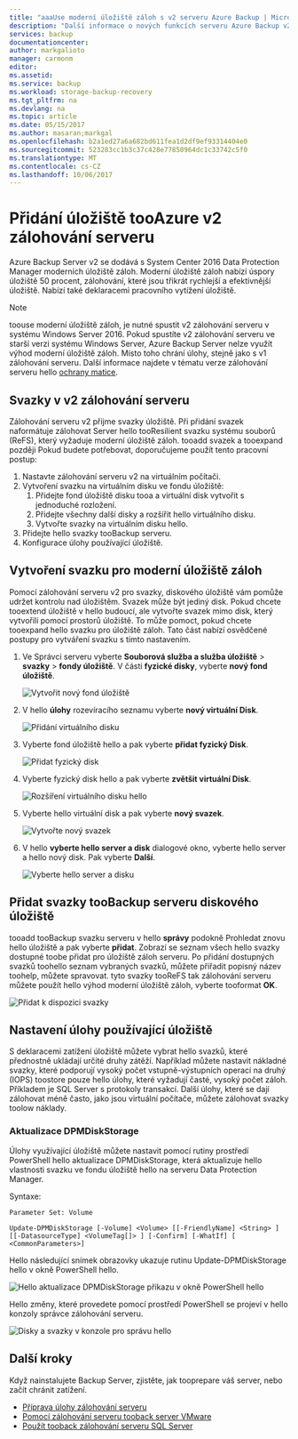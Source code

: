 ```yaml
---
title: "aaaUse moderní úložiště záloh s v2 serveru Azure Backup | Microsoft Docs"
description: "Další informace o nových funkcích serveru Azure Backup v2 hello. Tento článek popisuje, jak tooupgrade instalaci zálohování serveru."
services: backup
documentationcenter: 
author: markgalioto
manager: carmonm
editor: 
ms.assetid: 
ms.service: backup
ms.workload: storage-backup-recovery
ms.tgt_pltfrm: na
ms.devlang: na
ms.topic: article
ms.date: 05/15/2017
ms.author: masaran;markgal
ms.openlocfilehash: b2a1ed27a6a682bd611fea1d2df9ef93314404e0
ms.sourcegitcommit: 523283cc1b3c37c428e77850964dc1c33742c5f0
ms.translationtype: MT
ms.contentlocale: cs-CZ
ms.lasthandoff: 10/06/2017
---
```

# <a name="add-storage-tooazure-backup-server-v2"></a>Přidání úložiště tooAzure v2 zálohování serveru

Azure Backup Server v2 se dodává s System Center 2016 Data Protection Manager moderních úložiště záloh. Moderní úložiště záloh nabízí úspory úložiště 50 procent, zálohování, které jsou třikrát rychlejší a efektivnější úložiště. Nabízí také deklaracemi pracovního vytížení úložiště. 

> [!NOTE]
> toouse moderní úložiště záloh, je nutné spustit v2 zálohování serveru v systému Windows Server 2016. Pokud spustíte v2 zálohování serveru ve starší verzi systému Windows Server, Azure Backup Server nelze využít výhod moderní úložiště záloh. Místo toho chrání úlohy, stejně jako s v1 zálohování serveru. Další informace najdete v tématu verze zálohování serveru hello [ochrany matice](backup-mabs-protection-matrix.md).

## <a name="volumes-in-backup-server-v2"></a>Svazky v v2 zálohování serveru

Zálohování serveru v2 přijme svazky úložiště. Při přidání svazek naformátuje zálohovat Server hello tooResilient svazku systému souborů (ReFS), který vyžaduje moderní úložiště záloh. tooadd svazek a tooexpand později Pokud budete potřebovat, doporučujeme použít tento pracovní postup:

1.  Nastavte zálohování serveru v2 na virtuálním počítači.
2.  Vytvoření svazku na virtuálním disku ve fondu úložiště:
    1.  Přidejte fond úložiště disku tooa a virtuální disk vytvořit s jednoduché rozložení.
    2.  Přidejte všechny další disky a rozšířit hello virtuálního disku.
    3.  Vytvořte svazky na virtuálním disku hello.
3.  Přidejte hello svazky tooBackup serveru.
4.  Konfigurace úlohy používající úložiště.

## <a name="create-a-volume-for-modern-backup-storage"></a>Vytvoření svazku pro moderní úložiště záloh

Pomocí zálohování serveru v2 pro svazky, diskového úložiště vám pomůže udržet kontrolu nad úložištěm. Svazek může být jediný disk. Pokud chcete tooextend úložiště v hello budoucí, ale vytvořte svazek mimo disk, který vytvořili pomocí prostorů úložiště. To může pomoct, pokud chcete tooexpand hello svazku pro úložiště záloh. Tato část nabízí osvědčené postupy pro vytváření svazku s tímto nastavením.

1. Ve Správci serveru vyberte **Souborová služba a služba úložiště** > **svazky** > **fondy úložiště**. V části **fyzické disky**, vyberte **nový fond úložiště**. 

    ![Vytvořit nový fond úložiště](./media/backup-mabs-add-storage/mabs-add-storage-1.png)

2. V hello **úlohy** rozevíracího seznamu vyberte **nový virtuální Disk**.

    ![Přidání virtuálního disku](./media/backup-mabs-add-storage/mabs-add-storage-2.png)

3. Vyberte fond úložiště hello a pak vyberte **přidat fyzický Disk**.

    ![Přidat fyzický disk](./media/backup-mabs-add-storage/mabs-add-storage-3.png)

4. Vyberte fyzický disk hello a pak vyberte **zvětšit virtuální Disk**.

    ![Rozšíření virtuálního disku hello](./media/backup-mabs-add-storage/mabs-add-storage-4.png)

5. Vyberte hello virtuální disk a pak vyberte **nový svazek**.

    ![Vytvořte nový svazek](./media/backup-mabs-add-storage/mabs-add-storage-5.png)

6. V hello **vyberte hello server a disk** dialogové okno, vyberte hello server a hello nový disk. Pak vyberte **Další**.

    ![Vyberte hello server a disku](./media/backup-mabs-add-storage/mabs-add-storage-6.png)

## <a name="add-volumes-toobackup-server-disk-storage"></a>Přidat svazky tooBackup serveru diskového úložiště

tooadd tooBackup svazku serveru v hello **správy** podokně Prohledat znovu hello úložiště a pak vyberte **přidat**. Zobrazí se seznam všech hello svazky dostupné toobe přidat pro úložiště záloh serveru. Po přidání dostupných svazků toohello seznam vybraných svazků, můžete přiřadit popisný název toohelp, můžete spravovat. tyto svazky tooReFS tak zálohování serveru můžete použít hello výhod moderní úložiště záloh, vyberte tooformat **OK**.

![Přidat k dispozici svazky](./media/backup-mabs-add-storage/mabs-add-storage-7.png)

## <a name="set-up-workload-aware-storage"></a>Nastavení úlohy používající úložiště

S deklaracemi zatížení úložiště můžete vybrat hello svazků, které přednostně ukládají určité druhy zátěží. Například můžete nastavit nákladné svazky, které podporují vysoký počet vstupně-výstupních operací na druhý (IOPS) toostore pouze hello úlohy, které vyžadují časté, vysoký počet záloh. Příkladem je SQL Server s protokoly transakcí. Další úlohy, které se dají zálohovat méně často, jako jsou virtuální počítače, můžete zálohovat svazky toolow náklady.

### <a name="update-dpmdiskstorage"></a>Aktualizace DPMDiskStorage

Úlohy využívající úložiště můžete nastavit pomocí rutiny prostředí PowerShell hello aktualizace DPMDiskStorage, která aktualizuje hello vlastnosti svazku ve fondu úložiště hello na serveru Data Protection Manager.

Syntaxe:

`Parameter Set: Volume`

```
Update-DPMDiskStorage [-Volume] <Volume> [[-FriendlyName] <String> ] [[-DatasourceType] <VolumeTag[]> ] [-Confirm] [-WhatIf] [ <CommonParameters>]
```
Hello následující snímek obrazovky ukazuje rutinu Update-DPMDiskStorage hello v okně PowerShell hello.

![Hello aktualizace DPMDiskStorage příkazu v okně PowerShell hello](./media/backup-mabs-add-storage/mabs-add-storage-8.png)

Hello změny, které provedete pomocí prostředí PowerShell se projeví v hello konzoly správce zálohování serveru.

![Disky a svazky v konzole pro správu hello](./media/backup-mabs-add-storage/mabs-add-storage-9.png)

## <a name="next-steps"></a>Další kroky
Když nainstalujete Backup Server, zjistěte, jak tooprepare váš server, nebo začít chránit zatížení.

- [Příprava úlohy zálohování serveru](backup-azure-microsoft-azure-backup.md)
- [Pomocí zálohování serveru tooback server VMware](backup-azure-backup-server-vmware.md)
- [Použít tooback zálohování serveru SQL Server](backup-azure-sql-mabs.md)

